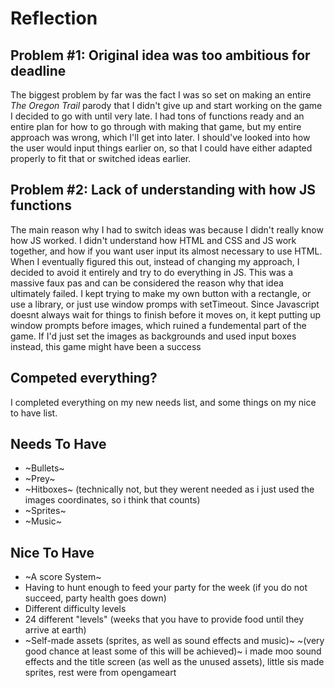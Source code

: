 # Reflection
## Problem #1: Original idea was too ambitious for deadline
The biggest problem by far was the fact I was so set on making an entire *The Oregon Trail* parody that I didn't give up and start working on the game I decided to go with until very late. I had tons of functions ready and an entire plan for how to go through with making that game, but my entire approach was wrong, which I'll get into later. I should've looked into how the user would input things earlier on, so that I could have either adapted properly to fit that or switched ideas earlier.

## Problem #2: Lack of understanding with how JS functions
The main reason why I had to switch ideas was because I didn't really know how JS worked. I didn't understand how HTML and CSS and JS work together, and how if you want user input its almost necessary to use HTML. When I eventually figured this out, instead of changing my approach, I decided to avoid it entirely and try to do everything in JS. This was a massive faux pas and can be considered the reason why that idea ultimately failed. I kept trying to make my own button with a rectangle, or use a library, or just use window promps with setTimeout. 
Since Javascript doesnt always wait for things to finish before it moves on, it kept putting up window prompts before images, which ruined a fundemental part of the game. If I'd just set the images as backgrounds and used input boxes instead, this game might have been a success

## Competed everything?
I completed everything on my new needs list, and some things on my nice to have list.

## Needs To Have
- ~Bullets~
- ~Prey~
- ~Hitboxes~ (technically not, but they werent needed as i just used the images coordinates, so i think that counts)
- ~Sprites~
- ~Music~

## Nice To Have
- ~A score System~
- Having to hunt enough to feed your party for the week (if you do not succeed, party health goes down)
- Different difficulty levels
- 24 different "levels" (weeks that you have to provide food until they arrive at earth)
- ~Self-made assets (sprites, as well as sound effects and music)~ ~(very good chance at least some of this will be achieved)~
i made moo sound effects and the title screen (as well as the unused assets), little sis made sprites, rest were from opengameart
